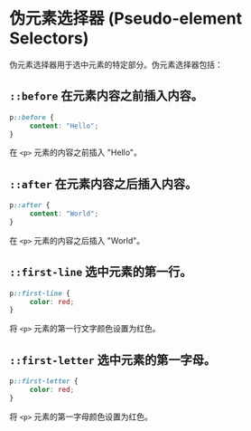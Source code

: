 # 伪元素选择器 (Pseudo-element Selectors)
伪元素选择器用于选中元素的特定部分。伪元素选择器包括：
## `::before` 在元素内容之前插入内容。
```css
p::before {
     content: "Hello";
}
```
在 `<p>` 元素的内容之前插入 "Hello"。
## `::after` 在元素内容之后插入内容。
```css
p::after {
     content: "World";
}
```
在 `<p>` 元素的内容之后插入 "World"。   
## `::first-line` 选中元素的第一行。
```css
p::first-line {
     color: red;
}
```
将 `<p>` 元素的第一行文字颜色设置为红色。
## `::first-letter` 选中元素的第一字母。
```css
p::first-letter {
     color: red;
}
```
将 `<p>` 元素的第一字母颜色设置为红色。
